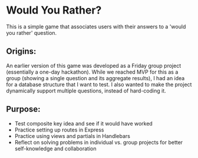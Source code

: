 # Would You Rather?

This is a simple game that associates users with their answers to a 'would you rather' question.

## Origins:

An earlier version of this game was developed as a Friday group project (essentially a one-day hackathon).
While we reached MVP for this as a group (showing a single question and its aggregate results), I had an idea for a database structure that I want to test. I also wanted to make the project dynamically support multiple questions, instead of hard-coding it.

## Purpose:

- Test composite key idea and see if it would have worked
- Practice setting up routes in Express
- Practice using views and partials in Handlebars
- Reflect on solving problems in individual vs. group projects for better self-knowledge and collaboration
